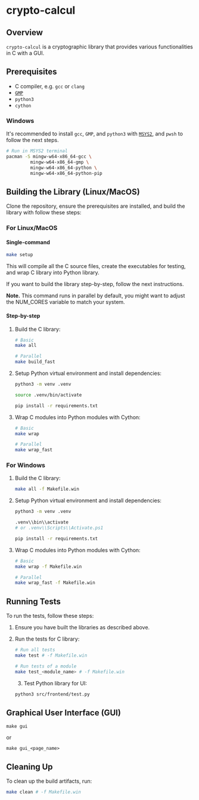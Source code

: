 # crypto-calcul

## Overview

`crypto-calcul` is a cryptographic library that provides various functionalities in C with a GUI.

## Prerequisites

- C compiler, e.g. `gcc` or `clang`
- [`GMP`](https://gmplib.org/)
- `python3`
- `cython`

### Windows

It's recommended to install `gcc`, `GMP`, and `python3` with [`MSYS2`](https://www.msys2.org/), and `pwsh` to follow the next steps.

```sh
# Run in MSYS2 terminal
pacman -S mingw-w64-x86_64-gcc \
         mingw-w64-x86_64-gmp \
         mingw-w64-x86_64-python \
         mingw-w64-x86_64-python-pip
```

## Building the Library (Linux/MacOS)

Clone the repository, ensure the prerequisites are installed, and build the library with follow these steps:

### For Linux/MacOS

#### Single-command

```sh
make setup
```

This will compile all the C source files, create the executables for testing, and wrap C library into Python library.

If you want to build the library step-by-step, follow the next instructions.

**Note.** This command runs in parallel by default, you might want to adjust the NUM_CORES variable to match your system.

#### Step-by-step

1. Build the C library:

   ```sh
   # Basic
   make all

   # Parallel
   make build_fast
   ```

2. Setup Python virtual environment and install dependencies:
      
   ```sh
   python3 -m venv .venv

   source .venv/bin/activate

   pip install -r requirements.txt
   ```

3. Wrap C modules into Python modules with Cython:

   ```sh
   # Basic
   make wrap

   # Parallel
   make wrap_fast
   ```

### For Windows

1. Build the C library:

   ```sh
   make all -f Makefile.win
   ```

2. Setup Python virtual environment and install dependencies:
      
   ```sh
   python3 -m venv .venv

   .venv\\bin\\activate
   # or .venv\\Scripts\\Activate.ps1

   pip install -r requirements.txt
   ```

3. Wrap C modules into Python modules with Cython:

   ```sh
   # Basic
   make wrap -f Makefile.win

   # Parallel
   make wrap_fast -f Makefile.win
   ```

## Running Tests

To run the tests, follow these steps:

1. Ensure you have built the libraries as described above.

2. Run the tests for C library:

   ```sh
   # Run all tests
   make test # -f Makefile.win

   # Run tests of a module
   make test_<module_name> # -f Makefile.win
   ```

   3. Test Python library for UI:

   ```sh
   python3 src/frontend/test.py
   ```

## Graphical User Interface (GUI)

```
make gui
```

or 

```
make gui_<page_name>
```

## Cleaning Up

To clean up the build artifacts, run:

```sh
make clean # -f Makefile.win
```


